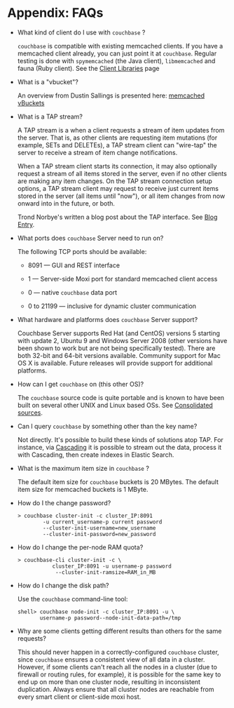 # Appendix: FAQs

 * What kind of client do I use with `couchbase` ?

   `couchbase` is compatible with existing memcached clients. If you have a
   memcached client already, you can just point it at `couchbase`. Regular testing
   is done with `spymemcached` (the Java client), `libmemcached` and fauna (Ruby
   client). See the [Client Libraries](http://www.couchbase.com/develop) page

 * What is a "vbucket"?

   An overview from Dustin Sallings is presented here: [memcached
   vBuckets](http://dustin.github.com/2010/06/29/memcached-vbuckets.html)

 * What is a TAP stream?

   A TAP stream is a when a client requests a stream of item updates from the
   server. That is, as other clients are requesting item mutations (for example,
   SETs and DELETEs), a TAP stream client can "wire-tap" the server to receive a
   stream of item change notifications.

   When a TAP stream client starts its connection, it may also optionally request a
   stream of all items stored in the server, even if no other clients are making
   any item changes. On the TAP stream connection setup options, a TAP stream
   client may request to receive just current items stored in the server (all items
   until "now"), or all item changes from now onward into in the future, or both.

   Trond Norbye's written a blog post about the TAP interface. See [Blog
   Entry](http://blog.couchbase.com/want-know-what-your-memcached-servers-are-doing-tap-them).

 * What ports does `couchbase` Server need to run on?

   The following TCP ports should be available:

    * 8091 — GUI and REST interface

    * 1 — Server-side Moxi port for standard memcached client access

    * 0 — native `couchbase` data port

    * 0 to 21199 — inclusive for dynamic cluster communication

 * What hardware and platforms does `couchbase` Server support?

   Couchbase Server supports Red Hat (and CentOS) versions 5 starting with update
   2, Ubuntu 9 and Windows Server 2008 (other versions have been shown to work
   but are not being specifically tested). There are both 32-bit and 64-bit
   versions available. Community support for Mac OS X is available. Future releases
   will provide support for additional platforms.

 * How can I get `couchbase` on (this other OS)?

   The `couchbase` source code is quite portable and is known to have been built on
   several other UNIX and Linux based OSs. See [Consolidated
   sources](http://www.couchbase.com/downloads/).

 * Can I query `couchbase` by something other than the key name?

   Not directly. It's possible to build these kinds of solutions atop TAP. For
   instance, via
   [Cascading](http://www.cascading.org/2010/09/memcached-membase-and-elastics.html)
   it is possible to stream out the data, process it with Cascading, then create
   indexes in Elastic Search.

 * What is the maximum item size in `couchbase` ?

   The default item size for `couchbase` buckets is 20 MBytes. The default item
   size for memcached buckets is 1 MByte.

 * How do I the change password?

    ```
    > couchbase cluster-init -c cluster_IP:8091
            -u current_username-p current password
            --cluster-init-username=new_username
            --cluster-init-password=new_password
    ```

 * How do I change the per-node RAM quota?

    ```
    > couchbase-cli cluster-init -c \
               cluster_IP:8091 -u username-p password
                --cluster-init-ramsize=RAM_in_MB
    ```

 * How do I change the disk path?

   Use the `couchbase` command-line tool:

    ```
    shell> couchbase node-init -c cluster_IP:8091 -u \
           username-p password--node-init-data-path=/tmp
    ```

 * Why are some clients getting different results than others for the same
   requests?

   This should never happen in a correctly-configured `couchbase` cluster, since
   `couchbase` ensures a consistent view of all data in a cluster. However, if some
   clients can't reach all the nodes in a cluster (due to firewall or routing
   rules, for example), it is possible for the same key to end up on more than one
   cluster node, resulting in inconsistent duplication. Always ensure that all
   cluster nodes are reachable from every smart client or client-side moxi host.

<a id="couchbase-uninstalling"></a>
